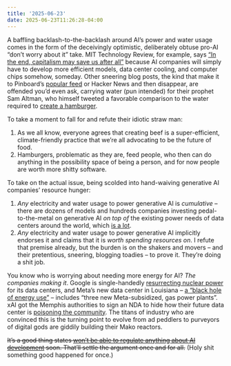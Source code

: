 ```yaml
---
title: '2025-06-23'
date: 2025-06-23T11:26:28-04:00
---
```


A baffling backlash-to-the-backlash around AI’s power and water usage comes in the form of the deceivingly optimistic, deliberately obtuse pro-AI “don’t worry about it” take. MIT Technology Review, for example, says [“In the end, capitalism may save us after all”](https://www.technologyreview.com/2025/05/20/1116337/ai-energy-use-optimism/) because AI companies will simply have to develop more efficient models, data center cooling, and computer chips somehow, someday. Other sneering blog posts, the kind that make it to Pinboard’s [popular feed](https://pinboard.in/popular) or Hacker News and then disappear, are offended you’d even ask, carrying water (pun intended) for their prophet Sam Altman, who himself tweeted a favorable comparison to the water required to [create a hamburger](https://x.com/sama/status/1890820962993533232).

To take a moment to fall for and refute their idiotic straw man:

1) As we all know, everyone agrees that creating beef is a super-efficient, climate-friendly practice that we’re all advocating to be the future of food.
2) Hamburgers, problematic as they are, feed people, who then can do anything in the possibility space of being a person, and for now people are worth more shitty software.

To take on the actual issue, being scolded into hand-waiving generative AI companies’ resource hunger:

1) *Any* electricity and water usage to power generative AI is *cumulative* – there are dozens of models and hundreds companies investing pedal-to-the-metal on generative AI *on top of* the existing power needs of data centers around the world, which [is a lot](https://arstechnica.com/ai/2024/04/power-hungry-ai-is-putting-the-hurt-on-global-electricity-supply/).
2) *Any* electricity and water usage to power generative AI implicitly endorses it and claims that it is *worth spending resources on*. I refute that premise already, but the burden is on the shakers and movers – and their pretentious, sneering, blogging toadies – to prove it. They’re doing a shit job.

You know who is worrying about needing more energy for AI? *The companies making it*. Google is single-handedly [resurrecting nuclear power](https://blog.google/outreach-initiatives/sustainability/google-kairos-power-nuclear-energy-agreement/) for its data centers, and Meta’s new data center in Louisiana – [a “black hole of energy use”](https://www.404media.co/a-black-hole-of-energy-use-metas-massive-ai-data-center-is-stressing-out-a-louisiana-community/) – includes “three new Meta-subsidized, gas power plants”. xAI got the Memphis authorities to sign an NDA to hide how their future data center is [poisoning the community](https://time.com/7021709/elon-musk-xai-grok-memphis/). The titans of industry who are convinced this is the turning point to evolve from ad peddlers to purveyors of digital gods are giddily building their Mako reactors.

~~It’s a good thing states [won’t be able to regulate anything about AI development](https://www.politico.com/news/2025/06/22/senate-parliamentarian-greenlights-state-ai-law-freeze-in-gop-megabill-00416499) soon. That’ll settle the argument once and for all.~~ (Holy shit something good happened for once.)